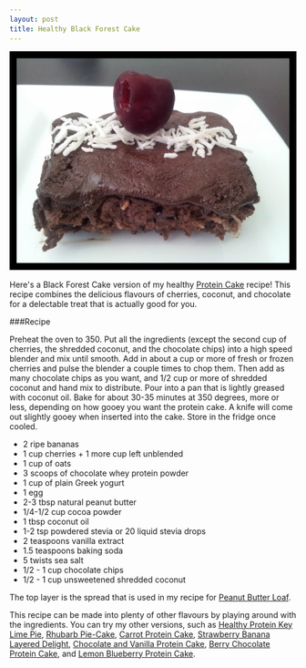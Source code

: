 ```yaml
---
layout: post
title: Healthy Black Forest Cake
---
```


![Healhty Black Forest Cake](/images/healthy_black_forest_cake.jpg)

Here's a Black Forest Cake version of my healthy [Protein Cake](http://teri-lynn.ca/2014/04/13/protein-cake/) recipe! This recipe combines the delicious flavours of cherries, coconut, and chocolate for a delectable treat that is actually good for you.  
 
###Recipe

Preheat the oven to 350. Put all the ingredients (except the second cup of cherries, the shredded coconut, and the chocolate chips) into a high speed blender and mix until smooth. Add in about a cup or more of fresh or frozen cherries and pulse the blender a couple times to chop them. Then add as many chocolate chips as you want, and 1/2 cup or more of shredded coconut and hand mix to distribute. Pour into a pan that is lightly greased with coconut oil. Bake for about 30-35 minutes at 350 degrees, more or less, depending on how gooey you want the protein cake. A knife will come out slightly gooey when inserted into the cake. Store in the fridge once cooled. 

- 2 ripe bananas
- 1 cup cherries + 1 more cup left unblended 
- 1 cup of oats
- 3 scoops of chocolate whey protein powder
- 1 cup of plain Greek yogurt
- 1 egg 
- 2-3 tbsp natural peanut butter
- 1/4-1/2 cup cocoa powder 
- 1 tbsp coconut oil
- 1-2 tsp powdered stevia or 20 liquid stevia drops 
- 2 teaspoons vanilla extract
- 1.5 teaspoons baking soda
- 5 twists sea salt
- 1/2 - 1 cup chocolate chips 
- 1/2 - 1 cup unsweetened shredded coconut 

The top layer is the spread that is used in my recipe for [Peanut Butter Loaf](http://teri-lynn.ca/2014/08/08/peanut-butter-loaf/).

This recipe can be made into plenty of other flavours by playing around with the ingredients. You can try my other versions, such as [Healthy Protein Key Lime Pie](http://teri-lynn.ca/2014/08/01/healthy-protein-key-lime-pie/), [Rhubarb Pie-Cake](http://teri-lynn.ca/2014/06/23/rhubarb-pie-cake/), [Carrot Protein Cake](http://teri-lynn.ca/2014/05/18/carrot-protein-cake/), [Strawberry Banana Layered Delight](http://teri-lynn.ca/2014/04/22/strawberry-banana-layered-delight/), [Chocolate and Vanilla Protein Cake](http://teri-lynn.ca/2014/04/13/protein-cake/), [Berry Chocolate Protein Cake](http://teri-lynn.ca/2014/08/11/berry-chocolate-protein-cake/), and [Lemon Blueberry Protein Cake](http://teri-lynn.ca/2014/08/11/lemon-blueberry-protein-cake/). 




  
